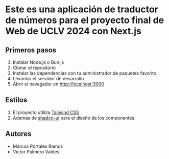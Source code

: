 # Este es una aplicación de traductor de números para el proyecto final de Web de UCLV 2024 con Next.js

## Primeros pasos

1. Instalar Node.js o Bun.js
2. Clonar el repositorio
3. Instalar las dependencias con tu administrador de paquetes favorito
4. Levantar el servidor de desarrollo
5. Abrir el navegador en <http://localhost:3000>

## Estilos

1. El proyecto utiliza [Tailwind CSS](https://tailwindcss.com/)
2. Ademas de [shadcn-ui](https://ui.shadcn.com) para el diseño de los componentes.

## Autores

- Marcos Portales Ramos
- Victor Palmero Valdes
